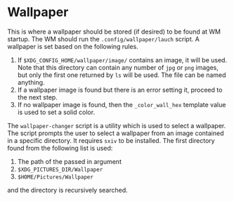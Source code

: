 # Wallpaper

This is where a wallpaper should be stored (if desired) to be found at WM
startup. The WM should run the `.config/wallpaper/lauch` script. A wallpaper
is set based on the following rules.

1.  If `$XDG_CONFIG_HOME/wallpaper/image/` contains an image, it will be used.
    Note that this directory can contain any number of `jpg` or `png` images,
    but only the first one returned by `ls` will be used. The file can be named
    anything.
2.  If a wallpaper image is found but there is an error setting it, proceed to
    the next step.
3.  If no wallpaper image is found, then the `_color_wall_hex` template value
    is used to set a solid color.

The `wallpaper-changer` script is a utility which is used to select a
wallpaper. The script prompts the user to select a wallpaper from an image
contained in a specific directory. It requires `sxiv` to be installed. The
first directory found from the following list is used:

1. The path of the passed in argument
2. `$XDG_PICTURES_DIR/Wallpaper`
3. `$HOME/Pictures/Wallpaper`

and the directory is recursively searched.
